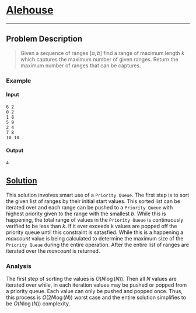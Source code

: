 [_metadata_:tags]:- "Kattis PriorityQueue"

# [Alehouse](https://open.kattis.com/problems/alehouse)

---

## Problem Description
> Given a sequence of ranges $[a,b]$ find a range of maximum length $k$ which captures the maximum number of given ranges. Return the maximum number of ranges that can be captures.

### Example
#### Input
```
6 2
0 2
1 8
5 9
2 4
7 8
10 10
```
#### Output
```
4
```

## [Solution](%PUBLIC_URL%/solutions/alehouse.py)
This solution involves smart use of a `Priority Queue`. The first step is to sort the given list of ranges by their initial start values. This sorted list can be iterated over and each range can be pushed to a `Priority Queue` with highest priority given to the range with the smallest $b$. While this is happening, the total range of values in the `Priority Queue` is continuously verified to be less than $k$. If it ever exceeds k values are popped off the priority queue until this constraint is satasfied. While this is a happening a $maxcount$ value is being calculated to determine the maximum size of the `Priority Queue` during the entire operation. After the entire list of ranges are iterated over the $maxcount$ is returned.

### Analysis
The first step of sorting the values is $O(N\log(N))$. Then all $N$ values are iterated over while, in each iteration values may be pushed or popped from a priority queue. Each value can only be pushed and popped once. Thus, this process is $O(2N\log(N))$ worst case and the entire solution simplifies to be $O(N\log(N))$ complexity.